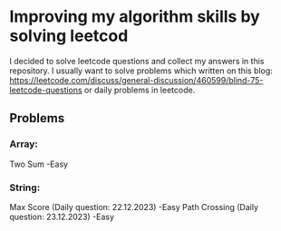 # Improving my algorithm skills by solving leetcod
I decided to solve leetcode questions and collect my answers in this repository.
I usually want to solve problems which written on this blog: https://leetcode.com/discuss/general-discussion/460599/blind-75-leetcode-questions or daily problems in leetcode. 
## Problems
### Array: 
Two Sum -Easy
### String: 
Max Score (Daily question: 22.12.2023) -Easy 
Path Crossing (Daily question: 23.12.2023) -Easy 


